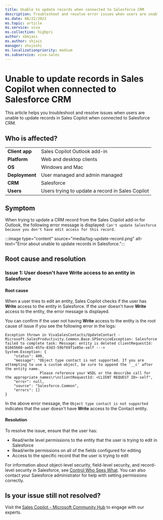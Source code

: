 ```yaml
---
title: Unable to update records when connected to Salesforce CRM
description: Troubleshoot and resolve error issues when users are unable to update records in Sales Copilot when connected to Salesforce CRM.
ms.date: 08/22/2023
ms.topic: article
ms.service: viva
ms.collection: highpri
author: sbmjais
ms.author: shjais
manager: shujoshi
ms.localizationpriority: medium
ms.subservice: viva-sales
---
```


# Unable to update records in Sales Copilot when connected to Salesforce CRM

This article helps you troubleshoot and resolve issues when users are unable to update records in Sales Copilot when connected to Salesforce CRM.

## Who is affected?

|  |  |
|---------|---------|
|**Client app**     |  Sales Copilot Outlook add-in        |
|**Platform**     | Web and desktop clients         |
|**OS**     | Windows and Mac         |
|**Deployment**     | User managed and admin managed       |
|**CRM**     | Salesforce      |
|**Users**     | Users trying to update a record in Sales Copilot |

## Symptom

When trying to update a CRM record from the Sales Copilot add-in for Outlook, the following error message is displayed: `Can't update Salesforce because you don't have edit access for this record.`

:::image type="content" source="media/tsg-update-record.png" alt-text="Error about unable to update records in Salesforce.":::

## Root cause and resolution

### Issue 1: User doesn't have Write access to an entity in Salesforce

#### Root cause

When a user tries to edit an entity, Sales Copilot checks if the user has **Write** access to the entity in Salesforce. If the user doesn't have **Write** access to the entity, the error message is displayed.

You can confirm if the user not having **Write** access to the entity is the root cause of issue if you see the following error in the logs:

```
Exception thrown in VivaSalesContacts/UpdateContact - 
Microsoft.SalesProductivity.Common.Base.SPServiceException: Salesforce failed to complete task: Message: entity is deleted clientRequestId: 01665660-aeb5-45fe-83d3-59bf69f1e85e-self ---> 
System.Exception: { 
    "status": 400, 
    "message": "Object type contact is not supported. If you are attempting to use a custom object, be sure to append the '__c' after the entity name. 
                Please reference your WSDL or the describe call for the appropriate names\r\nclientRequestId: <CLIENT REQUEST ID>-self", 
    "error": null, 
    "source": "Salesforce.Common", 
    "errors": [] 
}

```

In the above error message, the `Object type contact is not supported` indicates that the user doesn't have **Write** access to the Contact entity.

#### Resolution

To resolve the issue, ensure that the user has:

- Read/write level permissions to the entity that the user is trying to edit in Salesforce
- Read/write permissions on all of the fields configured for editing
- Access to the specific record that the user is trying to edit

For information about object-level security, field-level security, and record-level security in Salesforce, see [Control Who Sees What](https://help.salesforce.com/s/articleView?id=sf.security_data_access.htm&type=5). You can also contact your Salesforce administrator for help with setting permissions correctly.

## Is your issue still not resolved?

Visit the [Sales Copilot - Microsoft Community Hub](https://techcommunity.microsoft.com/t5/viva-sales/bd-p/VivaSales) to engage with our experts.